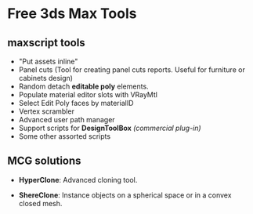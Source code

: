 # Free 3ds Max Tools

## maxscript tools
* "Put assets inline"
* Panel cuts (Tool for creating panel cuts reports. Useful for furniture or cabinets design)
* Random detach **editable poly** elements.
* Populate material editor slots with VRayMtl
* Select Edit Poly faces by materialID
* Vertex scrambler
* Advanced user path manager
* Support scripts for **DesignToolBox** *(commercial plug-in)*
* Some other assorted scripts

## MCG solutions

* **HyperClone**: Advanced cloning tool.

* **ShereClone**: Instance objects on a spherical space or in a convex closed mesh.
